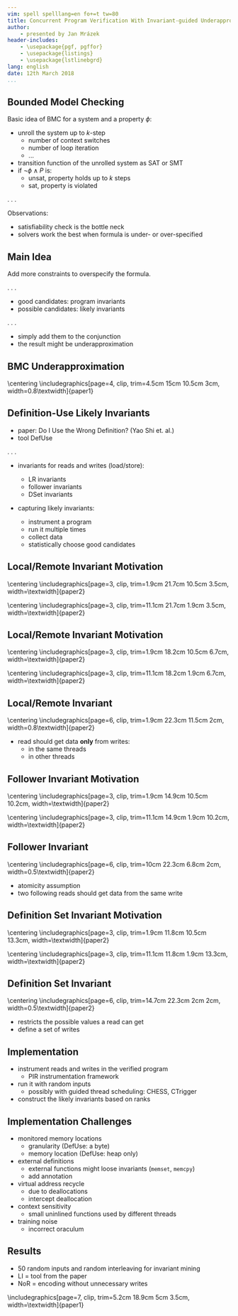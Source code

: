```yaml
---
vim: spell spelllang=en fo+=t tw=80
title: Concurrent Program Verification With Invariant-guided Underapproximation
author:
    - presented by Jan Mrázek
header-includes:
    - \usepackage{pgf, pgffor}
    - \usepackage{listings}
    - \usepackage{lstlinebgrd}
lang: english
date: 12th March 2018
...
```


## Bounded Model Checking

Basic idea of BMC for a system and a property $\phi$:

- unroll the system up to $k$-step
    - number of context switches
    - number of loop iteration
    - \...
- transition function of the unrolled system as SAT or SMT
- if $\neg\phi\wedge P$ is:
    - unsat, property holds up to $k$ steps
    - sat, property is violated

. . .

Observations:

- satisfiability check is the bottle neck
- solvers work the best when formula is under- or over-specified

## Main Idea

Add more constraints to overspecify the formula.

. . .

- good candidates: program invariants
- possible candidates: likely invariants

. . .

- simply add them to the conjunction
- the result might be underapproximation

## BMC Underapproximation

\centering
\includegraphics[page=4, clip, trim=4.5cm 15cm 10.5cm 3cm, width=0.8\textwidth]{paper1}

## Definition-Use Likely Invariants

- paper: Do I Use the Wrong Definition? (Yao Shi et. al.)
- tool DefUse

. . .

- invariants for reads and writes (load/store):
    - LR invariants
    - follower invariants
    - DSet invariants

- capturing likely invariants:
    - instrument a program
    - run it multiple times
    - collect data
    - statistically choose good candidates

## Local/Remote Invariant Motivation

\centering
\includegraphics[page=3, clip, trim=1.9cm 21.7cm 10.5cm 3.5cm, width=\textwidth]{paper2}

\centering
\includegraphics[page=3, clip, trim=11.1cm 21.7cm 1.9cm 3.5cm, width=\textwidth]{paper2}

## Local/Remote Invariant Motivation

\centering
\includegraphics[page=3, clip, trim=1.9cm 18.2cm 10.5cm 6.7cm, width=\textwidth]{paper2}

\centering
\includegraphics[page=3, clip, trim=11.1cm 18.2cm 1.9cm 6.7cm, width=\textwidth]{paper2}

## Local/Remote Invariant

\centering
\includegraphics[page=6, clip, trim=1.9cm 22.3cm 11.5cm 2cm, width=0.8\textwidth]{paper2}

- read should get data **only** from writes:
    - in the same threads
    - in other threads

## Follower Invariant Motivation

\centering
\includegraphics[page=3, clip, trim=1.9cm 14.9cm 10.5cm 10.2cm, width=\textwidth]{paper2}

\centering
\includegraphics[page=3, clip, trim=11.1cm 14.9cm 1.9cm 10.2cm, width=\textwidth]{paper2}

## Follower Invariant

\centering
\includegraphics[page=6, clip, trim=10cm 22.3cm 6.8cm 2cm, width=0.5\textwidth]{paper2}

- atomicity assumption
- two following reads should get data from the same write

## Definition Set Invariant Motivation

\centering
\includegraphics[page=3, clip, trim=1.9cm 11.8cm 10.5cm 13.3cm, width=\textwidth]{paper2}

\centering
\includegraphics[page=3, clip, trim=11.1cm 11.8cm 1.9cm 13.3cm, width=\textwidth]{paper2}

## Definition Set Invariant

\centering
\includegraphics[page=6, clip, trim=14.7cm 22.3cm 2cm 2cm, width=0.5\textwidth]{paper2}

- restricts the possible values a read can get
- define a set of writes

## Implementation

- instrument reads and writes in the verified program
    - PIR instrumentation framework
- run it with random inputs
    - possibly with guided thread scheduling: CHESS, CTrigger
- construct the likely invariants based on ranks

## Implementation Challenges

- monitored memory locations
    - granularity (DefUse: a byte)
    - memory location (DefUse: heap only)
- external definitions
    - external functions might loose invariants (`memset`, `memcpy`)
    - add annotation
- virtual address recycle
    - due to deallocations
    - intercept deallocation
- context sensitivity
    - small uninlined functions used by different threads
- training noise
    - incorrect oraculum

## Results

- 50 random inputs and random interleaving for invariant mining
- LI = tool from the paper
- NoR = encoding without unnecessary writes

\includegraphics[page=7, clip, trim=5.2cm 18.9cm 5cm 3.5cm, width=\textwidth]{paper1}
